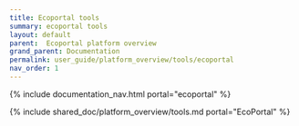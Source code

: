 ```yaml
---
title: Ecoportal tools
summary: ecoportal tools
layout: default
parent:  Ecoportal platform overview
grand_parent: Documentation
permalink: user_guide/platform_overview/tools/ecoportal
nav_order: 1
---
```

{% include documentation_nav.html portal="ecoportal" %}

{% include shared_doc/platform_overview/tools.md portal="EcoPortal" %}